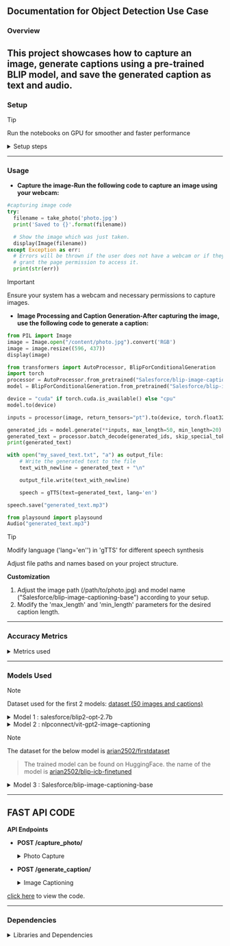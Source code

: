 ## **Documentation for Object Detection Use Case**

### Overview

This project showcases how to capture an image, generate captions using a pre-trained BLIP model, and save the generated caption as text and audio.
---

### **Setup**

>[!TIP]
>Run the notebooks on GPU for smoother and faster performance

<details>
  <summary>Setup steps</summary>
  
- **Install the needed Dependencies**
```python
!pip install git+https://github.com/huggingface/transformers.git 
!pip install pyttsx3 
!pip install gTTS 
!pip install pydub 
!pip install playsound
```
- **Import required libraries**
```python
import requests 
import pyttsx3
from gtts import gTTS
from IPython.display import Audio 
from pydub import AudioSegment 
from IPython.display import display, Javascript, Image 
from google.colab.output import eval_js 
from base64 import b64decode, b64encode 
import cv2 
import numpy as np
import PIL 
import io
import html
import time
```

- **Download Pre-trained Model Specify the 'Salesforce/blip-image-captioning-base' model for text generation in the script**
</details>

---

### Usage

- **Capture the image-Run the following code to capture an image using your webcam:**
```python
#capturing image code
try:
  filename = take_photo('photo.jpg')
  print('Saved to {}'.format(filename))

  # Show the image which was just taken.
  display(Image(filename))
except Exception as err:
  # Errors will be thrown if the user does not have a webcam or if they do not
  # grant the page permission to access it.
  print(str(err))
```
>[!IMPORTANT]
>Ensure your system has a webcam and necessary permissions to capture images.

- **Image Processing and Caption Generation-After capturing the image, use the following code to generate a caption:**
```python
from PIL import Image 
image = Image.open("/content/photo.jpg").convert('RGB')
image = image.resize((596, 437))
display(image)
```
```python
from transformers import AutoProcessor, BlipForConditionalGeneration
import torch
processor = AutoProcessor.from_pretrained("Salesforce/blip-image-captioning-base")
model = BlipForConditionalGeneration.from_pretrained("Salesforce/blip-image-captioning-base")
```
```python
device = "cuda" if torch.cuda.is_available() else "cpu"
model.to(device)
```
```python
inputs = processor(image, return_tensors="pt").to(device, torch.float32) 

generated_ids = model.generate(**inputs, max_length=50, min_length=20)
generated_text = processor.batch_decode(generated_ids, skip_special_tokens=True)[0].strip()
print(generated_text)

with open("my_saved_text.txt", "a") as output_file:
    # Write the generated text to the file
    text_with_newline = generated_text + "\n"

    output_file.write(text_with_newline)

    speech = gTTS(text=generated_text, lang='en')  

speech.save("generated_text.mp3")

from playsound import playsound
Audio("generated_text.mp3")
```
>[!TIP]
>Modify language ('lang='en'') in 'gTTS' for different speech synthesis
>
>Adjust file paths and names based on your project structure.

**Customization**
  1. Adjust the image path (/path/to/photo.jpg) and model name ("Salesforce/blip-image-captioning-base") according to your setup.
  2. Modify the 'max_length' and 'min_length' parameters for the desired caption length.

---
### **Accuracy Metrics**
<details>
  <summary>Metrics used</summary>
For checking the accuracy of the models, we have used different metrics like:
- BERTScore : an automatic evaluation metric used for testing the goodness of text generation systems. It produces the following output values in the range of 0.0 to 1.0:
        - Precision
        - Recall
        - F1-score
  
- ROUGE Score: Consists of Precision, Recall and F1-score
        - ROUGE-1: Looks at individual words or unigrams.
        - ROUGE-2: Considers pairs of words or bigrams.
        - ROUGE-L: Examines the longest common subsequence.
  
- BLEU Score: BLEU is a precision-based metric since during its computation it does not consider whether all the words in the reference texts are covered in the hypothesis text or not. 

- GLEU Score: Simply the minimum of recall and precision. This GLEU score's range is always between 0 (no matches) and 1 (all match) and it is symmetrical when switching output and target.

- CLIPScore: A reference free metric that can be used to evaluate the correlation between a generated caption for an image and the actual content of the image
</details>

---

### **Models Used**
>[!note]
>Dataset used for the first 2 models: [dataset (50 images and captions)](https://github.com/Yaswanth-B/AccessibleLLM/blob/main/object_detection/dataset3.zip)  

<details>
<summary>Model 1 : salesforce/blip2-opt-2.7b</summary>

- **About the model**: BLIP-2 consists of a CLIP-like image encoder, a Querying Transformer (Q-Former), and a large language model.
  - Visual Question Answering
  - Chat-like conversations by feeding the image and the previous conversation as prompt to the model
  - Image Captioning
- **Usage**: You can use this model for conditional and un-conditional image captioning. The model consists of 2.7 billion parameters and is very huge in size.
- **Location**: The model can be accessed from Salesforce Hugging Face library
  - [blip2-opt-2.7b](https://huggingface.co/Salesforce/blip2-opt-2.7b)

1. **BERTScore**:
    - Precision: 0.7260
    - Recall: 0.7872
    - F1-score: 0.7541
   
3. **ROUGE Score**: 
     - <details>
       <summary>ROUGE Score(BLIP)</summary> 
       
          ``` 
          - ROUGE-1:
              - Precision: 0.5711694838529204
              - Recall: 0.7057404605198723
              - F1-score: 0.6259112389882882
          - ROUGE-2:
              - Precision: 0.35838442697653206
              - Recall: 0.46176681935195857
              - F1-score: 0.39949114886886683
          - ROUGE-L:
              - Precision: 0.5119797835463471
              - Recall:  0.6315150650003591
              - F1-score:  0.560635915103244
          ```
          </details>

3. **BLEU Score**:
   - 0.2853194240578867

4. **GLEU Score**:
    - 0.3281658319708012

5. **CLIPScore**:
    - <details>
      <summary>CLIPScore(BLIP)</summary>  
      
      ``` 
          CLIP Score for 1.jpg: 64.91
          CLIP Score for 10.jpg: 66.08
          CLIP Score for 11.jpg: 65.31
          CLIP Score for 12.jpg: 61.77
          CLIP Score for 13.jpg: 66.93
          CLIP Score for 14.jpg: 66.06
          CLIP Score for 15.jpg: 62.46
          CLIP Score for 16.jpg: 65.64
          CLIP Score for 17.jpg: 64.02
          CLIP Score for 18.jpg: 65.02
          CLIP Score for 19.jpg: 61.96
          CLIP Score for 2.jpg: 64.87
          CLIP Score for 20.jpg: 67.93
          CLIP Score for 21.jpg: 68.59
          CLIP Score for 22.jpg: 65.56
          CLIP Score for 23.jpg: 65.23
          CLIP Score for 24.jpg: 62.85
          CLIP Score for 25.jpg: 62.70
          CLIP Score for 26.jpg: 65.01
          CLIP Score for 27.jpg: 67.61
          CLIP Score for 28.jpg: 67.03
          CLIP Score for 29.jpg: 66.49
          CLIP Score for 3.jpg: 65.84
          CLIP Score for 30.jpg: 64.62
          CLIP Score for 31.jpg: 65.14
          CLIP Score for 32.jpg: 65.70
          CLIP Score for 33.jpg: 64.61
          CLIP Score for 34.jpg: 64.69
          CLIP Score for 35.jpg: 62.96
          CLIP Score for 36.jpg: 66.54
          CLIP Score for 37.jpg: 62.89
          CLIP Score for 38.jpg: 68.52
          CLIP Score for 39.jpg: 65.24
          CLIP Score for 4.jpg: 67.44
          CLIP Score for 40.jpg: 67.71
          CLIP Score for 41.jpg: 69.21
          CLIP Score for 42.jpg: 63.47
          CLIP Score for 43.jpg: 66.16
          CLIP Score for 44.jpg: 65.94
          CLIP Score for 45.jpg: 64.67
          CLIP Score for 46.jpg: 67.78
          CLIP Score for 47.jpg: 63.51
          CLIP Score for 48.jpg: 65.88
          CLIP Score for 49.jpg: 65.11
          CLIP Score for 5.jpg: 65.92
          CLIP Score for 50.jpg: 63.14
          CLIP Score for 6.jpg: 64.11
          CLIP Score for 7.jpg: 69.39
          CLIP Score for 8.jpg: 64.43
          CLIP Score for 9.jpg: 63.49
      ```
      </details>
      
To view the code and the resulting accuracies [click here](https://github.com/Yaswanth-B/AccessibleLLM/blob/main/object_detection/accuracymetrics.ipynb)

</details>

<details>

<summary>Model 2 : nlpconnect/vit-gpt2-image-captioning</summary>

- **About the model**: This is an image captioning model trained by [@ydshieh](https://huggingface.co/ydshieh) in Flax. It produces reasonable image captioning results. It was mainly fine-tuned as a proof-of-concept for the 🤗 FlaxVisionEncoderDecoder Framework.
- **Usage**: The model is used for image captioning.
- **Location**: The model can be accessed from
  - [vit-gpt-image-captioning](https://huggingface.co/nlpconnect/vit-gpt2-image-captioning)
 
1. **BERTScore**: 
    - Precision: 0.6246
    - Recall: 0.6585
    - F1-score: 0.6362

2. **ROUGE Score**: 
   - <details>
     <summary>ROUGE Score(VitGpt)</summary>
          
      ``` 
          - ROUGE-1:
              - Precision: 0.4042870038458274
              - Recall: 0.44236701370524906
              - F1-score: 0.41503899617383466
          - ROUGE-2:
              - Precision: 0.16989874025183618
              - Recall: 0.20881120625160865
              - F1-score: 0.18336638637340974
          - ROUGE-L:
              - Precision: 0.3620736453089395
              - Recall:  0.39817976304741015
              - F1-score:  0.37246338708799215
      ```
     </details>

3. **BLEU Score**:
    - 0.09539884316244567
  
4. **GLEU Score**:
    - 0.15503852724900705

5. **CLIPScore**:
   - <details>
     <summary>CLIPScore(VitGpt)</summary>
          
      ``` 
          CLIP Score for 1.jpg: 64.58
          CLIP Score for 10.jpg: 65.52
          CLIP Score for 11.jpg: 64.85
          CLIP Score for 12.jpg: 62.17
          CLIP Score for 13.jpg: 64.66
          CLIP Score for 14.jpg: 62.72
          CLIP Score for 15.jpg: 62.32
          CLIP Score for 16.jpg: 63.36
          CLIP Score for 17.jpg: 62.97
          CLIP Score for 18.jpg: 63.88
          CLIP Score for 19.jpg: 59.82
          CLIP Score for 2.jpg: 64.43
          CLIP Score for 20.jpg: 65.72
          CLIP Score for 21.jpg: 66.40
          CLIP Score for 22.jpg: 60.49
          CLIP Score for 23.jpg: 65.09
          CLIP Score for 24.jpg: 61.92
          CLIP Score for 25.jpg: 62.12
          CLIP Score for 26.jpg: 64.54
          CLIP Score for 27.jpg: 63.21
          CLIP Score for 28.jpg: 60.72
          CLIP Score for 29.jpg: 65.66
          CLIP Score for 3.jpg: 65.30
          CLIP Score for 30.jpg: 62.51
          CLIP Score for 31.jpg: 60.74
          CLIP Score for 32.jpg: 66.16
          CLIP Score for 33.jpg: 62.90
          CLIP Score for 34.jpg: 64.77
          CLIP Score for 35.jpg: 65.96
          CLIP Score for 36.jpg: 65.58
          CLIP Score for 37.jpg: 61.71
          CLIP Score for 38.jpg: 63.07
          CLIP Score for 39.jpg: 62.97
          CLIP Score for 4.jpg: 63.93
          CLIP Score for 40.jpg: 63.50
          CLIP Score for 41.jpg: 59.71
          CLIP Score for 42.jpg: 64.38
          CLIP Score for 43.jpg: 63.02
          CLIP Score for 44.jpg: 62.95
          CLIP Score for 45.jpg: 61.48
          CLIP Score for 46.jpg: 64.52
          CLIP Score for 47.jpg: 62.67
          CLIP Score for 48.jpg: 65.25
          CLIP Score for 49.jpg: 62.48
          CLIP Score for 5.jpg: 64.78
          CLIP Score for 50.jpg: 62.02
          CLIP Score for 6.jpg: 65.42
          CLIP Score for 7.jpg: 66.45
          CLIP Score for 8.jpg: 62.39
          CLIP Score for 9.jpg: 61.55
      ```
     </details>
     
To view the code and the resulting accuracies [click here](https://github.com/Yaswanth-B/AccessibleLLM/blob/main/object_detection/accuracymetrics.ipynb)

</details>

>[!NOTE]
>The dataset for the below model is [arian2502/firstdataset](https://huggingface.co/datasets/arian2502/firstdataset)
>>The trained model can be found on HuggingFace. the name of the model is [arian2502/blip-icb-finetuned](https://huggingface.co/arian2502/blip-icb-finetuned)

<details>
  <summary>Model 3 : Salesforce/blip-image-captioning-base</summary>


- **About the model**: A Salesforce model which can be used for
  - Visual Question Answering
  - Image-Text retrieval (Image-text matching)
  - Image Captioning
- **Usage**: For our use case, we use the model for image captioning. Because of its smaller size compared to blip2-opt-2.7b, it is easier to train and produces almost alike captions.
- **Location**: The model can be accessed from
  - [blip-image-captioning-base](https://huggingface.co/Salesforce/blip-image-captioning-base)
 
## **Model Training** 
<details>
  <summary>Model training steps</summary>
  
The **salesforce/blip-image-captioning-base model** is trained to increase the accuracy for this specific usecase. The dataset consists of 1250 images and captions. It is a custom dataset of pictures which are taken from a first person point of view. 

1.The dataset is imported.

2.The dataset is converted into a pytorch dataset via tha following code: 
```python
from torch.utils.data import Dataset, DataLoader

class ImageCaptioningDataset(Dataset):
    def __init__(self, dataset, processor):
        self.dataset = dataset
        self.processor = processor

    def __len__(self):
        return len(self.dataset)

    def __getitem__(self, idx):
        item = self.dataset[idx]
        encoding = self.processor(images=item["image"], text=item["text"], padding="max_length", return_tensors="pt")
        # remove batch dimension
        encoding = {k:v.squeeze() for k,v in encoding.items()}
        return encoding
```
3.Load the processor and model
```python
from transformers import AutoProcessor, BlipForConditionalGeneration

processor = AutoProcessor.from_pretrained("Salesforce/blip-image-captioning-base")
model = BlipForConditionalGeneration.from_pretrained("Salesforce/blip-image-captioning-base")
```

4.A total of 10 epochs are done for training:
```python
import torch

optimizer = torch.optim.AdamW(model.parameters(), lr=5e-5)

device = "cuda" if torch.cuda.is_available() else "cpu"
model.to(device)

model.train()

for epoch in range(10):
  print("Epoch:", epoch)
  for idx, batch in enumerate(train_dataloader):
    input_ids = batch.pop("input_ids").to(device)
    pixel_values = batch.pop("pixel_values").to(device)

    outputs = model(input_ids=input_ids,
                    pixel_values=pixel_values,
                    labels=input_ids)

    loss = outputs.loss

    print("Loss:", loss.item())

    loss.backward()

    optimizer.step()
    optimizer.zero_grad()
```
5.Check if model training is succesfull: 
```python
# load image
example = dataset[123]
image = example["image"]
image
```
![image](https://github.com/Yaswanth-B/AccessibleLLM/assets/154512247/40e33bbe-07c5-42b4-ac9c-867b9af1d018)
```python
# prepare image for the model
inputs = processor(images=image, return_tensors="pt").to(device)
pixel_values = inputs.pixel_values

generated_ids = model.generate(pixel_values=pixel_values, max_length=50)
generated_caption = processor.batch_decode(generated_ids, skip_special_tokens=True)[0]
print(generated_caption)
```
"two lines of colorful cars racing on a field."

6.Trained model is saved and uploaded/downloaded.

For the full working of the code [click here](https://github.com/Yaswanth-B/AccessibleLLM/blob/main/object_detection/trained.ipynb)

</details>

## **Trained Model Accuracy Metrics**

<details>
  <summary>Results</summary>

1. **BERTScore**: 
    - BLIP(untrained):
        - Precision: 0.5309
        - Recall: 0.6051
        - F1-score: 0.5637
    - BLIP(trained):
        - Precision: 0.8848
        - Recall: 0.8886
        - F1-score: 0.8854
        
2. **ROUGE Score**: 
    - BLIP(untrained):
        - <details>
          <summary>ROUGE Score(untrained)</summary>
          
          ``` 
          - ROUGE-1:
              - Precision: 0.26676010739518513
              - Recall: 0.3862308472077113
              - F1-score: 0.3066864136993266
          - ROUGE-2:
              - Precision: 0.0725541792011556
              - Recall: 0.1298950742068691
              - F1-score: 0.08984282440623012
          - ROUGE-L:
              - Precision: 0.23059880787255438
              - Recall:   0.3364418769543522
              - F1-score:  0.2657411209552809
          ```
          </details>
        
    - BLIP(trained):
        - <details>
          <summary>ROUGE Score(trained)</summary>
          
          ``` 
          - ROUGE-1:
              - Precision: 0.6806757571022624
              - Recall: 0.7300539801249587
              - F1-score: 0.6995404673734046
          - ROUGE-2:
              - Precision: 0.577443416297378
              - Recall: 0.6493630657374209
              - F1-score: 0.6069535829964249
          - ROUGE-L:
              - Precision: 0.6730824339010327
              - Recall:  0.7226284310678925
              - F1-score:  0.6922038904392883
          ```
          </details>

3. **BLEU Score**:
    - BLIP(untrained): 0.04215093904464002
    - BLIP(trained): 0.704256378969982
  
4. **GLEU Score**:
    - BLIP(untrained): 0.08593777080376051
    - BLIP(trained): 0.6954368111617628


Click [here](https://github.com/Yaswanth-B/AccessibleLLM/blob/main/object_detection/accuracymetrics(trained).ipynb) to view the code

</details>
</details>

---

## **FAST API CODE**

**API Endpoints**

- **POST /capture_photo/**
  <details>
    <summary>Photo Capture</summary>
    
  - Description: Captures the photo from the users device
  - Request Body:
      ```python
      async def capture_photo():
    global cap

    ret, frame = cap.read()
    if not ret:
        return {"error": "Failed to capture image."}

    filename = os.path.join(folder, 'photo.jpg')
    cv2.imwrite(filename, frame)

    return FileResponse(filename)
      ```
  - Output: ![Screenshot 2024-05-20 155346](https://github.com/Yaswanth-B/AccessibleLLM/assets/154512247/b109ea09-41bb-413d-b761-1887bd4e1f2a)
    
  </details>
      
- **POST /generate_caption/**
  <details>
    <summary>Image Captioning</summary>
    
    - Description: Generates caption for the photo captured
    - Request Body:
      ```python
      async def generate_caption(folder_path: str = 'C:\\Users\\aryan\\OneDrive\\Desktop\\object_detection\\photos'):
      # List all files in the folder
      image_files = os.listdir(folder_path)
    
      if not image_files:
          return JSONResponse(status_code=404, content={"message": "No photos found in the specified folder."})
      
      # Select the first image for generating caption
      selected_file = image_files[0]
      file_path = os.path.join(folder_path, selected_file)
      
      # Open and resize the image
      image = Image.open(file_path).convert('RGB')
      image = image.resize((596, 437))
      
      # Caption generation
      inputs = processor(image, return_tensors="pt").to(device, torch.float32)
      generated_ids = model.generate(**inputs, max_length=50, min_length=20)

      generated_text = processor.batch_decode(generated_ids, skip_special_tokens=True)[0].strip()    
  
      return {"caption": generated_text}
      ```
    - Output: ![Screenshot 2024-05-20 155410](https://github.com/Yaswanth-B/AccessibleLLM/assets/154512247/df545547-911e-4f22-91ab-925667525792)
      
  </details>

[click here](https://github.com/Yaswanth-B/AccessibleLLM/blob/main/object_detection/main.py) to view the code.
  
---
### Dependencies
<details>
<summary>Libraries and Dependencies</summary>

- Python3.x: Any version of Python after Python 3.8
- PyTorch: Deep learning model inference
- Hugging Face Transformers: Load a pre-trained BLIP-2 model
- Pillow (PIL): Library for opening, manipulating, and saving many different image file formats
- cv2: Library designed for real-time computer vision tasks
- gTTS (Google Text-to-Speech): Library that interfaces with Google's Text-to-Speech API
- playsound: Library used for playing audio files

</details>

